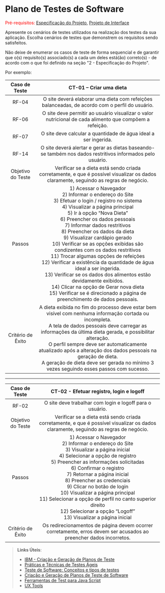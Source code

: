 # Plano de Testes de Software

<span style="color:red">Pré-requisitos: <a href="2-Especificação do Projeto.md"> Especificação do Projeto</a></span>, <a href="3-Projeto de Interface.md"> Projeto de Interface</a>

Apresente os cenários de testes utilizados na realização dos testes da sua aplicação. Escolha cenários de testes que demonstrem os requisitos sendo satisfeitos.

Não deixe de enumerar os casos de teste de forma sequencial e de garantir que o(s) requisito(s) associado(s) a cada um deles está(ão) correto(s) - de acordo com o que foi definido na seção "2 - Especificação do Projeto". 

Por exemplo:
 
| **Caso de Teste** 	| **CT-01 – Criar uma dieta** 	|
|:---:	|:---:	|
|	RF-04 | O site deverá elaborar uma dieta com refeições balanceadas, de acordo com o perfil do usuário.
|	RF-06	| O site deve permitir ao usuário visualizar o valor nutricional de cada alimento que compõem a refeição. 
|	RF-07	| O site deve calcular a quantidade de água ideal a ser ingerida.
|	RF-14	| O site deverá alertar e gerar as dietas baseando-se também nos dados restritivos informados pelo usuário.|
| Objetivo do Teste 	| Verificar se a  dieta está sendo criada corretamente, e que é possível visualizar os dados claramente, seguindo as regras de negócio. |
| Passos 	| 1) Acessar o Navegador <br> 2) Informar o endereço do Site <br> 3) Efetuar o login / registro no sistema <br> 4) Visualizar a página principal <br> 5) Ir à opção “Nova Dieta” <br> 6) Preencher os dados pessoais <br> 7) Informar dados restritivos <br> 8) Preencher os dados da dieta <br> 9) Visualizar cardápio gerado <br> 10) Verificar se as opções exibidas são condizentes com os dados restritivos <br> 11) Trocar algumas opções de refeições <br> 12) Verificar a existência da quantidade de água ideal a ser ingerida. <br> 13) Verificar se os dados dos alimentos estão devidamente exibidos. <br> 14) Clicar na opção de Gerar nova dieta <br> 15) Verificar se é direcionado a página de preenchimento de dados pessoais.|
|Critério de Êxito | A dieta exibida no fim do processo deve estar bem visível com nenhuma informação cortada ou incompleta. <br> A tela de dados pessoais deve carregar as informações da última dieta gerada, e possibilitar alteração. <br> O perfil sempre deve ser automaticamente atualizado após a alteração dos dados pessoais na geração de dieta. <br> A geração de dieta deve ser gerada no mínimo 3 vezes seguindo esses passos com sucesso.|

<hr />

| **Caso de Teste** 	| **CT-02 - Efetuar registro, login e logoff** 	|
|:---:	|:---:	|
|	RF-02 | O site deve trabalhar com login e logoff para o usuário.
| Objetivo do Teste 	| Verificar se a  dieta está sendo criada corretamente, e que é possível visualizar os dados claramente, seguindo as regras de negócio. |
| Passos 	| 1) Acessar o Navegador <br> 2) Informar o endereço do Site <br> 3) Visualizar a página inicial <br> 4) Selecionar a opção de registro <br> 5) Preencher as informações solicitadas <br> 6) Confirmar o registro <br> 7) Retornar a página inicial <br> 8) Preencher as credenciais <br> 9) Clicar no botão de login <br> 10) Visualizar a página principal <br> 11) Selecionar a opção de perfil no canto superior direito <br> 12) Selecionar a opção “Logoff” <br> 13) Visualizar a página inicial <br> |
|Critério de Êxito | Os redirecionamentos de página devem ocorrer corretamente, erros devem ser acusados ao preencher dados incorretos.|


 
> **Links Úteis**:
> - [IBM - Criação e Geração de Planos de Teste](https://www.ibm.com/developerworks/br/local/rational/criacao_geracao_planos_testes_software/index.html)
> - [Práticas e Técnicas de Testes Ágeis](http://assiste.serpro.gov.br/serproagil/Apresenta/slides.pdf)
> -  [Teste de Software: Conceitos e tipos de testes](https://blog.onedaytesting.com.br/teste-de-software/)
> - [Criação e Geração de Planos de Teste de Software](https://www.ibm.com/developerworks/br/local/rational/criacao_geracao_planos_testes_software/index.html)
> - [Ferramentas de Test para Java Script](https://geekflare.com/javascript-unit-testing/)
> - [UX Tools](https://uxdesign.cc/ux-user-research-and-user-testing-tools-2d339d379dc7)
